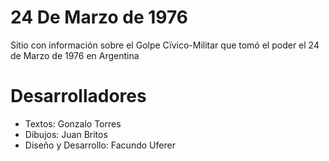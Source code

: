 # 24 De Marzo de 1976
Sitio con información sobre el Golpe Cïvico-Militar que tomó el poder el 24 de Marzo de 1976 en Argentina
# Desarrolladores
- Textos: Gonzalo Torres
- Dibujos: Juan Britos
- Diseño y Desarrollo: Facundo Uferer 
